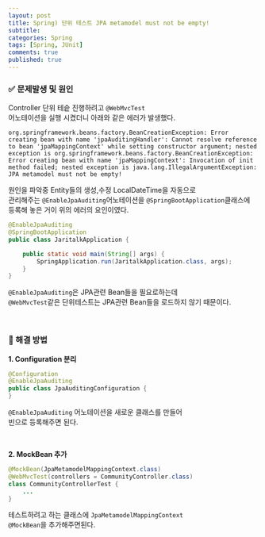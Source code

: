 ```yaml
---
layout: post
title: Spring) 단위 테스트 JPA metamodel must not be empty! 
subtitle: 
categories: Spring
tags: [Spring, JUnit]
comments: true
published: true
---
```


### ✅ 문제발생 및 원인

Controller 단위 테슽 진행하려고 `@WebMvcTest`  
어노테이션을 실행 시켰더니 아래와 같은 에러가 발생했다.  

```text
org.springframework.beans.factory.BeanCreationException: Error creating bean with name 'jpaAuditingHandler': Cannot resolve reference to bean 'jpaMappingContext' while setting constructor argument; nested exception is org.springframework.beans.factory.BeanCreationException: Error creating bean with name 'jpaMappingContext': Invocation of init method failed; nested exception is java.lang.IllegalArgumentException: JPA metamodel must not be empty!
```

원인을 파악중 Entity들의 생성,수정 LocalDateTime을 자동으로  
관리해주는 `@EnableJpaAuditing`어노테이션을 `@SpringBootApplication`클래스에  
등록해 놓은 거이 위의 에러의 요인이였다.  

```java
@EnableJpaAuditing
@SpringBootApplication
public class JaritalkApplication {

	public static void main(String[] args) {
		SpringApplication.run(JaritalkApplication.class, args);
	}
}
```

`@EnableJpaAuditing`은 JPA관련 Bean들을 필요로하는데   
`@WebMvcTest`같은 단위테스트는 JPA관련 Bean들을 로드하지 않기 때문이다.  


<br/> 

### 📌 해결 방법   

**1. Configuration 분리**  

```java
@Configuration
@EnableJpaAuditing
public class JpaAuditingConfiguration {  
}
```

`@EnableJpaAuditing` 어노테이션을 새로운 클래스를 만들어  
빈으로 등록해주면 된다.  

<br/>  

**2. MockBean 추가**  

```java
@MockBean(JpaMetamodelMappingContext.class)
@WebMvcTest(controllers = CommunityController.class)
class CommunityControllerTest {
    ...
}
```
테스트하려고 하는 클래스에 `JpaMetamodelMappingContext`   
`@MockBean`을 추가해주면된다.  







[문제 해결 참고 블로그]: https://xlffm3.github.io/spring%20&%20spring%20boot/JPAError/